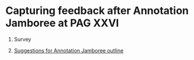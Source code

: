 # Capturing feedback after Annotation Jamboree at PAG XXVI

1. Survey

2. [Suggestions for Annotation Jamboree outline](/PAG/PAG2018/feedback/Readme.md)
